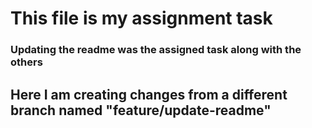 <h1> This file is my assignment task </h1>
<h3> Updating the readme was the assigned task along with the others</h3>

<h2>Here I am creating changes from a different branch named "feature/update-readme"</h2>